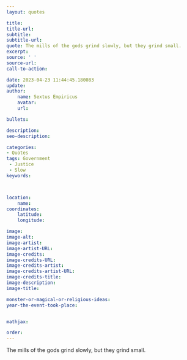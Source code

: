 ```yaml
---
layout: quotes

title:
title-url:
subtitle:
subtitle-url:
quote: The mills of the gods grind slowly, but they grind small.
excerpt:
source: ' '
source-url:
call-to-action:

date: 2023-04-23 11:44:45.180083
update:
author:
    name: Sextus Empiricus
    avatar:
    url:

bullets:

description:
seo-description:

categories:
- Quotes
tags: Government
 - Justice
 - Slow
keywords:



location:
    name:
coordinates:
    latitude:
    longitude:

image:
image-alt:
image-artist:
image-artist-URL:
image-credits:
image-credits-URL:
image-credits-artist:
image-credits-artist-URL:
image-credits-title:
image-description:
image-title:

monster-or-magical-or-religious-ideas:
year-the-event-took-place:


mathjax:

order:
---
```

The mills of the gods grind slowly, but they grind small.
